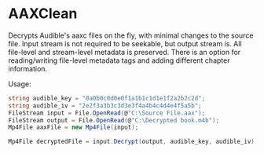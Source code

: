 # AAXClean
Decrypts Audible's aaxc files on the fly, with minimal changes to the source file. Input stream is not required to be seekable, but output stream is. All file-level and stream-level metadata is preserved. There is an option for reading/writing file-level metadata tags and adding different chapter information.

Usage:
```C#
string audible_key = "0a0b0c0d0e0f1a1b1c1d1e1f2a2b2c2d";
string audible_iv = "2e2f3a3b3c3d3e3f4a4b4c4d4e4f5a5b";
FileStream input = File.OpenRead(@"C:\Source File.aax");
FileStream output = File.OpenRead(@"C:\Decrypted book.m4b");
Mp4File aaxFile = new Mp4File(input);

Mp4File decryptedFile = input.Decrypt(output, audible_key, audible_iv);
```
